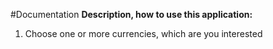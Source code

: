 #Documentation
**Description, how to use this application:**

1. Choose one or more currencies, which are you interested
